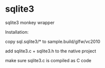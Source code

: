 sqlite3
=======

sqlite3 monkey wrapper

Installation:

copy sql.sqlite3/* to sample.build/glfw/vc2010

add sqlite3.c + sqlite3.h to the native project

make sure sqlite3.c is compiled as C code

